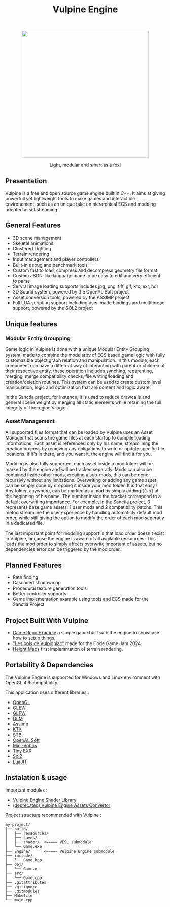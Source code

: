<h1 align="center"> Vulpine Engine </h1> <br>

<p align="center">
<image width="400" height="400" src="https://github.com/MonsieurBleu/Game-Engine/assets/97893210/e051c85c-d509-4b99-ad3e-a5ffb777c521">
</image></p>

<p align="center">
  Light, modular and smart as a fox!
</p>

## Presentation

Vulpine is a free and open source game engine built in C++. It aims at giving powerfull yet lightweight tools to make games and interactible environement, such as an unique take on hierarchical ECS and modding oriented asset streaming.

## General Features

- 3D scene management
- Skeletal animations
- Clustered Lighting
- Terrain rendering
- Input management and player controllers
- Built-in debug and benchmark tools
- Custom fast to load, compress and decompress geometry file format
- Custom JSON-like language made to be easy to edit and very efficient to parse
- Servral image loading supports includes jpg, png, tiff, gif, ktx, exr, hdr
- 3D Sound system, powered by the OpenAL Soft project
- Asset conversion tools, powered by the ASSIMP project
- Full LUA scripting support including user-made bindings and multithread support, powered by the SOL2 project

## Unique features 

### Modular Entity Groupping

Game logic in Vulpine is done with a unique Modular Entity Grouping system, made to combine the modularity of ECS based game logic with fully customazible object graph relation and manipulation. In this module, each component can have a different way of interacting with parent or children of their respective entity, these operation includes synching, reparenting, merging, merge compatibility checks, file writing/loading and creation/deletion routines. This system can be used to create custom level manipulation, logic and optimization that are content and logic aware.

In the Sanctia project, for instance, it is used to reduce drawcalls and general scene weight by merging all static elements while retaining the full integrity of the region's logic.


### Asset Management

All supported files format that can be loaded by Vulpine uses an Asset Manager that scans the game files at each startup to compile loading informations. Each asset is referenced only by his name, streamlining the creation process by removing any obligations to write or update specific file locations. If it's in there, and you want it, the engine will find it for you.

Modding is also fully supported, each asset inside a mod folder will be marked by the engine and will be tracked seperatly. Mods can also be contained inside other mods, creating a sub-mods, this can be done recursivly without any limitations. Overwriting or adding any game asset can be simply done by dropping it inside your mod folder. It is that easy ! Any folder, anywhere, can be marked as a mod by simply adding ``[0-9]`` at the beginning of his name. The number inside the bracket correspond to a default overwriting importance. For exemple, in the Sanctia project, 0 represents base game assets, 1 user mods and 2 compatibility patchs. This metod streamline the user experience by handling automaticly default mod order, while still giving the option to modify the order of each mod seperatly in a dedicated file.

The last important point for modding support is that load order doesn't exist in Vulpine, because the engine is aware of all available ressources. This leads the mod order to simply affects overwrite important of assets, but no dependencies error can be triggered by the mod order.


## Planned Features

- Path finding
- Cascaded shadowmap
- Procedural texture generation tools
- Better controller supports
- Game implementation example using tools and ECS made for the Sanctia Project


## Project Built With Vulpine 

- [Game Repo Example](https://github.com/MonsieurBleu/Vulpine-Engine-Game-Repo-Example) a simple game built with the engine to showcase how to setup things.
- ["Les bois de Vulpigniac"](https://github.com/MonsieurBleu/Renerds-Code-Game-Jam-2024) made for the Code Game Jam 2024.
- [Height Maps](https://github.com/MonsieurBleu/Height-Maps) first implemntation of terrain rendering.

## Portability & Dependencies 

The Vulpine Engine is supported for Windows and Linux environment with OpenGL 4.6 compatiblity.

This application uses different libraries :
- [OpenGL](https://www.opengl.org/)
- [GLEW](https://github.com/nigels-com/glew)
- [GLFW](https://github.com/glfw/glfw)
- [GLM](https://github.com/g-truc/glm)
- [Assimp](https://github.com/assimp/assimp)
- [KTX](https://github.com/KhronosGroup/KTX-Software)
- [STB](https://github.com/nothings/stb)
- [OpenAL Soft](https://github.com/kcat/openal-soft)
- [Mini-Vobris](https://github.com/edubart/minivorbis)
- [Tiny EXR](https://github.com/syoyo/tinyexr)
- [Sol2](https://github.com/ThePhD/sol2)
- [LuaJIT](https://luajit.org/luajit.html)

## Instalation & usage 

Important modules :
- [Vulpine Engine Shader Library](https://github.com/MonsieurBleu/VESL--Vulpine-Engine-Shader-Library)
- [(deprecated) Vulpine Engine Assets Convertor](https://github.com/MonsieurBleu/VEAC-Vulpine-Engine-Asset-Convertor)

Project structure recommended with Vulpine :
```
my-project/
├── build/
│   ├── ressources/
│   ├── saves/
│   ├── shader/  <===== VESL submodule
│   └── Game.exe
├── Engine/      <===== Vulpine Engine submodule
├── include/
│   └── Game.hpp
├── obj/
│   └── Game.o
├── src/
│   └── Game.cpp
├── .gitattributes
├── .gitignore
├── .gitmodules
├── Makefile
└── main.cpp
```



